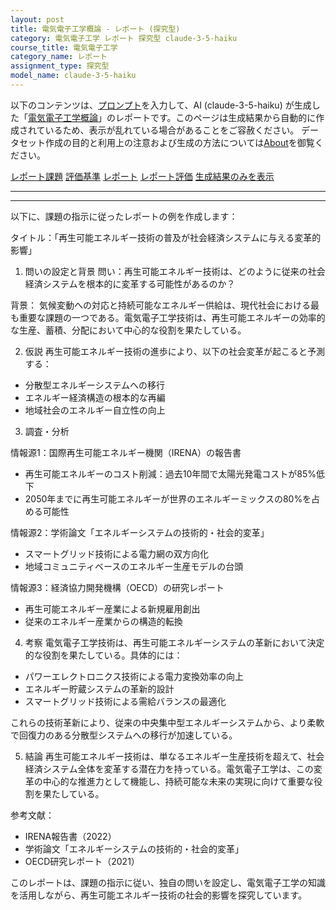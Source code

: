 ```yaml
---
layout: post
title: 電気電子工学概論 - レポート (探究型)
category: 電気電子工学 レポート 探究型 claude-3-5-haiku
course_title: 電気電子工学
category_name: レポート
assignment_type: 探究型
model_name: claude-3-5-haiku
---
```


以下のコンテンツは、[プロンプト](http://127.0.0.1:8000/generated/電気電子工学/claude-3-5-haiku/prompt_レポート-探究型.md)を入力して、AI (claude-3-5-haiku) が生成した「[電気電子工学概論](/contents/電気電子工学/)」のレポートです。このページは生成結果から自動的に作成されているため、表示が乱れている場合があることをご容赦ください。
データセット作成の目的と利用上の注意および生成の方法については[About](/About)を御覧ください。

[レポート課題](../レポート課題-探究型)
[評価基準](../評価基準-探究型)
[レポート](../レポート-探究型)
[レポート評価](../レポート評価-探究型)
[生成結果のみを表示](http://127.0.0.1:8000/generated/電気電子工学/claude-3-5-haiku/レポート-探究型.md)
  

***
***
  
以下に、課題の指示に従ったレポートの例を作成します：

タイトル：「再生可能エネルギー技術の普及が社会経済システムに与える変革的影響」

1. 問いの設定と背景
問い：再生可能エネルギー技術は、どのように従来の社会経済システムを根本的に変革する可能性があるのか？

背景：
気候変動への対応と持続可能なエネルギー供給は、現代社会における最も重要な課題の一つである。電気電子工学技術は、再生可能エネルギーの効率的な生産、蓄積、分配において中心的な役割を果たしている。

2. 仮説
再生可能エネルギー技術の進歩により、以下の社会変革が起こると予測する：
- 分散型エネルギーシステムへの移行
- エネルギー経済構造の根本的な再編
- 地域社会のエネルギー自立性の向上

3. 調査・分析

情報源1：国際再生可能エネルギー機関（IRENA）の報告書
- 再生可能エネルギーのコスト削減：過去10年間で太陽光発電コストが85%低下
- 2050年までに再生可能エネルギーが世界のエネルギーミックスの80%を占める可能性

情報源2：学術論文「エネルギーシステムの技術的・社会的変革」
- スマートグリッド技術による電力網の双方向化
- 地域コミュニティベースのエネルギー生産モデルの台頭

情報源3：経済協力開発機構（OECD）の研究レポート
- 再生可能エネルギー産業による新規雇用創出
- 従来のエネルギー産業からの構造的転換

4. 考察
電気電子工学技術は、再生可能エネルギーシステムの革新において決定的な役割を果たしている。具体的には：

- パワーエレクトロニクス技術による電力変換効率の向上
- エネルギー貯蔵システムの革新的設計
- スマートグリッド技術による需給バランスの最適化

これらの技術革新により、従来の中央集中型エネルギーシステムから、より柔軟で回復力のある分散型システムへの移行が加速している。

5. 結論
再生可能エネルギー技術は、単なるエネルギー生産技術を超えて、社会経済システム全体を変革する潜在力を持っている。電気電子工学は、この変革の中心的な推進力として機能し、持続可能な未来の実現に向けて重要な役割を果たしている。

参考文献：
- IRENA報告書（2022）
- 学術論文「エネルギーシステムの技術的・社会的変革」
- OECD研究レポート（2021）

このレポートは、課題の指示に従い、独自の問いを設定し、電気電子工学の知識を活用しながら、再生可能エネルギー技術の社会的影響を探究しています。
